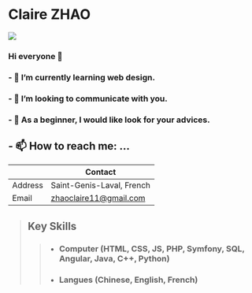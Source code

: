 # Claire ZHAO

![](https://media.giphy.com/media/w8Upep6S40BHX48ggp/giphy.gif)

### Hi everyone 👋
### - 🌱 I’m currently learning web design.
### - 👯 I’m looking to communicate with you. 
### - 🤔 As a beginner, I would like look for your advices.
        
## - 📫 How to reach me: ...
|         |      Contact                |
|---------|-----------------------------|
| Address | Saint-Genis-Laval, French   |
| Email   | zhaoclaire11@gmail.com      |


> ## Key Skills
>> * ### Computer (HTML, CSS, JS, PHP, Symfony, SQL, Angular, Java, C++, Python)
>> * ### Langues (Chinese, English, French)






